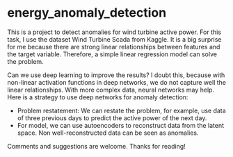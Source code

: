 # energy_anomaly_detection

This is a project to detect anomalies for wind turbine active power. For this task, I use the dataset Wind Turbine Scada from Kaggle. It is a big surprise for me because there are strong linear relationships between features and the target variable. Therefore, a simple linear regression model can solve the problem.

Can we use deep learning to improve the results? I doubt this, because with non-linear activation functions in deep networks, we do not capture well the linear relationships. With more complex data, neural networks may help. Here is a strategy to use deep networks for anomaly detection:

- Problem restatement: We can restate the problem, for example, use data of three previous days to predict the active power of the next day.
- For model, we can use autoencoders to reconstruct data from the latent space. Non well-reconstructed data can be seen as anomalies.

Comments and suggestions are welcome. Thanks for reading!